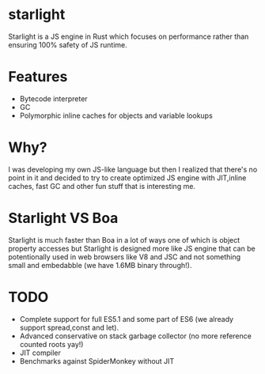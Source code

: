 # starlight

Starlight is a JS engine in Rust which focuses on performance rather than ensuring 100% safety of JS runtime.


# Features
- Bytecode interpreter
- GC
- Polymorphic inline caches for objects and variable lookups


# Why?

I was developing my own JS-like language but then I realized that there's no point in it and decided to try to create optimized JS engine with JIT,inline caches, fast GC and other fun stuff that is interesting me.


# Starlight VS Boa
Starlight is much faster than Boa in a lot of ways one of which is object property accesses but Starlight is designed more like JS engine that can be potentionally used in web browsers like V8 and JSC and not something small and embedabble (we have 1.6MB binary through!).

# TODO
- Complete support for full ES5.1 and some part of ES6 (we already support spread,const and let).
- Advanced conservative on stack garbage collector (no more reference counted roots yay!)
- JIT compiler
- Benchmarks against SpiderMonkey without JIT